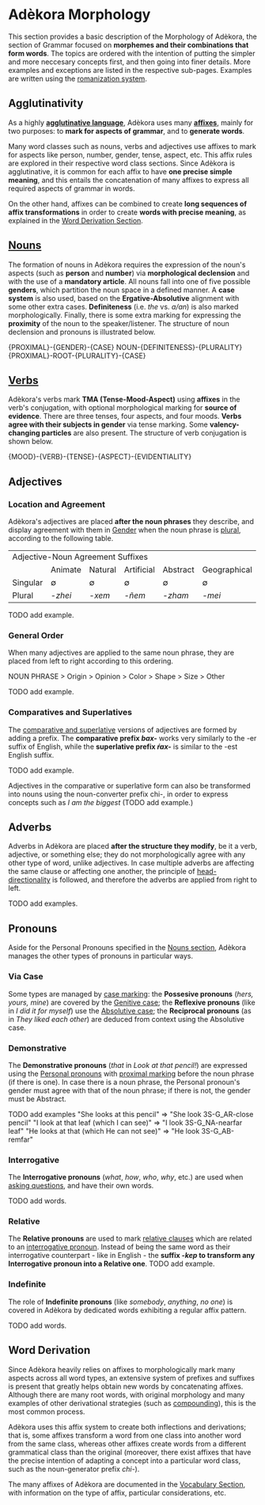 # Adèkora Morphology

This section provides a basic description of the Morphology of Adèkora, the section of Grammar focused on **morphemes and their combinations that form words**. The topics are ordered with the intention of putting the simpler and more neccesary concepts first, and then going into finer details. More examples and exceptions are listed in the respective sub-pages. Examples are written using the [romanization system](../phonology/main.md#romanization).


## Agglutinativity

As a highly [**agglutinative language**](https://en.wikipedia.org/wiki/Agglutinative_language), Adèkora uses many **[affixes](https://en.wikipedia.org/wiki/Affix)**, mainly for two purposes: to **mark for aspects of grammar**, and to **generate words**. 

Many word classes such as nouns, verbs and adjectives use affixes to mark for aspects like person, number, gender, tense, aspect, etc. This affix rules are explored in their respective word class sections. Since Adèkora is agglutinative, it is common for each affix to have **one precise simple meaning**, and this entails the concatenation of many affixes to express all required aspects of grammar in words.

On the other hand, affixes can be combined to create **long sequences of affix transformations** in order to create **words with precise meaning**, as explained in the [Word Derivation Section](#word-derivation).

## [Nouns](nouns.md)

The formation of nouns in Adèkora requires the expression of the noun's aspects (such as **person** and **number**) via **morphological declension** and with the use of a **mandatory article**. All nouns fall into one of five possible **genders**, which partition the noun space in a defined manner. A **case system** is also used, based on the **Ergative-Absolutive** alignment with some other extra cases. **Definiteness** (i.e. *the* vs. *a/an*) is also marked morphologically. Finally, there is some extra marking for expressing the **proximity** of the noun to the speaker/listener. The structure of noun declension and pronouns is illustrated below.

<div class="center showcase">
	<span> {PROXIMAL}-{GENDER}-{CASE} NOUN-{DEFINITENESS}-{PLURALITY} </span>
</div>

<div class="center showcase">
	<span> {PROXIMAL}-ROOT-{PLURALITY}-{CASE} </span>
</div>

## [Verbs](verbs.md)

Adèkora's verbs mark **TMA (Tense-Mood-Aspect)** using **affixes** in the verb's conjugation, with optional morphological marking for **source of evidence**. There are three tenses, four aspects, and four moods. **Verbs agree with their subjects in gender** via tense marking. Some **valency-changing particles** are also present. The structure of verb conjugation is shown below.

<div class="center showcase">
	<span> {MOOD}-{VERB}-{TENSE}-{ASPECT}-{EVIDENTIALITY} </span>
</div>



## Adjectives

### Location and Agreement

Adèkora's adjectives are placed **after the noun phrases** they describe, and display agreement with them in [Gender](nouns.md#gender) when the noun phrase is [plural](nouns.md#countability), according to the following table.


<table class="common-table">
	<tr>
		<td class="header" colspan="6">Adjective-Noun Agreement Suffixes</td>
	</tr>
	<tr>
		<td class="header"></td>
		<td class="header">Animate</td>
		<td class="header">Natural</td>
		<td class="header">Artificial</td>
		<td class="header">Abstract</td>
		<td class="header">Geographical</td>
	</tr>
	<tr>
		<td class="header">Singular</td>
		<td>∅</td>
		<td>∅</td>
		<td>∅</td>
		<td>∅</td>
		<td>∅</td>
	</tr>
	<tr>
		<td class="header">Plural</td>
		<td><em>-zhei</em></td>
		<td><em>-xem</em></td>
		<td><em>-ñem</em></td>
		<td><em>-zham</em></td>
		<td><em>-mei</em></td>
	</tr>
</table>

TODO add example.

### General Order

When many adjectives are applied to the same noun phrase, they are placed from left to right according to this ordering.

<div class="center showcase">
	<span> NOUN PHRASE > Origin > Opinion > Color > Shape > Size > Other </span>
</div>

TODO add example.

### Comparatives and Superlatives

The [comparative and superlative](https://en.wikipedia.org/wiki/Comparison_(grammar)) versions of adjectives are formed by adding a prefix. The **comparative prefix *bax-*** works very similarly to the -er suffix of English, while the **superlative prefix *ŕax-*** is similar to the -est English suffix.

TODO add example.

Adjectives in the comparative or superlative form can also be transformed into nouns using the noun-converter prefix chi-, in order to express concepts such as *I am the biggest* (TODO add example.)

## Adverbs

Adverbs in Adèkora are placed **after the structure they modify**, be it a verb, adjective, or something else; they do not morphologically agree with any other type of word, unlike adjectives. In case multiple adverbs are affecting the same clause or affecting one another, the principle of [head-directionality](../syntax/main.md#head-directionality) is followed, and therefore the adverbs are applied from right to left.

TODO add examples.

## Pronouns

Aside for the Personal Pronouns specified in the [Nouns section](nouns.md#pronouns), Adèkora manages the other types of pronouns in particular ways.

### Via Case

Some types are managed by [case marking](nouns.md#case): the **Possesive pronouns** (*hers, yours, mine*) are covered by the [Genitive case](nouns.md#genitive-case); the **Reflexive pronouns** (like in *I did it for myself*) use the [Absolutive case](nouns.md#ergativity); the **Reciprocal pronouns** (as in *They liked each other*) are deduced from context using the Absolutive case.

### Demonstrative

The **Demonstrative pronouns** (*that* in *Look at that pencil!*) are expressed using the [Personal pronouns](nouns.md#pronouns) with [proximal marking](nouns.md#proximals) before the noun phrase (if there is one). In case there is a noun phrase, the Personal pronoun's gender must agree with that of the noun phrase; if there is not, the gender must be Abstract.

TODO add examples "She looks at this pencil" => "She look 3S-G_AR-close pencil"
                  "I look at that leaf (which I can see)" => "I look 3S-G_NA-nearfar leaf"
                  "He looks at that (which He can not see)" => "He look 3S-G_AB-remfar"

### Interrogative

The **Interrogative pronouns** (*what*, *how*, *who*, *why*, etc.) are used when [asking questions](../syntax/main.md#questions), and have their own words. 

TODO add words.

### Relative

The **Relative pronouns** are used to mark [relative clauses](https://en.wikipedia.org/wiki/Relative_clause) which are related to an [interrogative pronoun](#interrogative). Instead of being the same word as their interrogative counterpart - like in English - the **suffix *-kep* to transform any Interrogative pronoun into a Relative one**. TODO add example.

### Indefinite

The role of **Indefinite pronouns** (like *somebody*, *anything*, *no one*) is covered in Adèkora by dedicated words exhibiting a regular affix pattern.

TODO add words.

## Word Derivation

Since Adèkora heavily relies on affixes to morphologically mark many aspects across all word types, an extensive system of prefixes and suffixes is present that greatly helps obtain new words by concatenating affixes. Although there are many root words, with original morphology and many examples of other derivational strategies (such as [compounding](https://en.wikipedia.org/wiki/Compound_(linguistics))), this is the most common process.

Adèkora uses this affix system to create both inflections and derivations; that is, some affixes transform a word from one class into another word from the same class, whereas other affixes create words from a different grammatical class than the original (moreover, there exist affixes that have the precise intention of adapting a concept into a particular word class, such as the noun-generator prefix *chi-*).

The many affixes of Adèkora are documented in the [Vocabulary Section](../vocabulary/main.md), with information on the type of affix, particular considerations, etc.